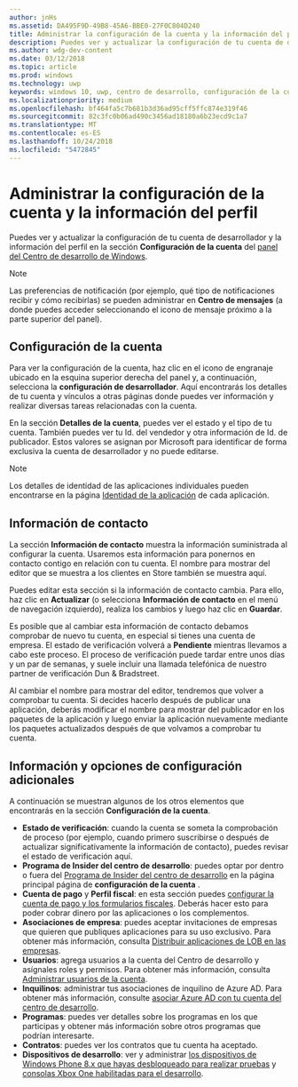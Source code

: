 ```yaml
---
author: jnHs
ms.assetid: DA495F9D-49B8-45A6-BBE0-27F0C804D240
title: Administrar la configuración de la cuenta y la información del perfil
description: Puedes ver y actualizar la configuración de tu cuenta de desarrollador y la información del perfil en la sección Configuración de la cuenta del panel del Centro de desarrollo de Windows unificado.
ms.author: wdg-dev-content
ms.date: 03/12/2018
ms.topic: article
ms.prod: windows
ms.technology: uwp
keywords: windows 10, uwp, centro de desarrollo, configuración de la cuenta, perfil, perfil de cuenta, cuenta de desabollador, configuración de la cuenta de desarrollador
ms.localizationpriority: medium
ms.openlocfilehash: bf464fa5c7b681b3d36ad95cff5ffc874e319f46
ms.sourcegitcommit: 82c3fc0b06ad490c3456ad18180a6b23ecd9c1a7
ms.translationtype: MT
ms.contentlocale: es-ES
ms.lasthandoff: 10/24/2018
ms.locfileid: "5472845"
---
```

# <a name="manage-account-settings-and-profile-info"></a>Administrar la configuración de la cuenta y la información del perfil

Puedes ver y actualizar la configuración de tu cuenta de desarrollador y la información del perfil en la sección **Configuración de la cuenta** del [panel del Centro de desarrollo de Windows](using-the-windows-dev-center-dashboard.md). 

> [!NOTE]
> Las preferencias de notificación (por ejemplo, qué tipo de notificaciones recibir y cómo recibirlas) se pueden administrar en **Centro de mensajes** (a donde puedes acceder seleccionando el icono de mensaje próximo a la parte superior del panel).

## <a name="account-settings"></a>Configuración de la cuenta

Para ver la configuración de la cuenta, haz clic en el icono de engranaje ubicado en la esquina superior derecha del panel y, a continuación, selecciona la **configuración de desarrollador**. Aquí encontrarás los detalles de tu cuenta y vínculos a otras páginas donde puedes ver información y realizar diversas tareas relacionadas con la cuenta.

En la sección **Detalles de la cuenta**, puedes ver el estado y el tipo de tu cuenta. También puedes ver tu Id. del vendedor y otra información de Id. de publicador. Estos valores se asignan por Microsoft para identificar de forma exclusiva la cuenta de desarrollador y no puede editarse.

> [!NOTE]
> Los detalles de identidad de las aplicaciones individuales pueden encontrarse en la página [Identidad de la aplicación](view-app-identity-details.md) de cada aplicación.

## <a name="contact-info"></a>Información de contacto

La sección **Información de contacto** muestra la información suministrada al configurar la cuenta. Usaremos esta información para ponernos en contacto contigo en relación con tu cuenta. El nombre para mostrar del editor que se muestra a los clientes en Store también se muestra aquí.

Puedes editar esta sección si la información de contacto cambia. Para ello, haz clic en **Actualizar** (o selecciona **Información de contacto** en el menú de navegación izquierdo), realiza los cambios y luego haz clic en **Guardar**.

Es posible que al cambiar esta información de contacto debamos comprobar de nuevo tu cuenta, en especial si tienes una cuenta de empresa. El estado de verificación volverá a **Pendiente** mientras llevamos a cabo este proceso. El proceso de verificación puede tardar entre unos días y un par de semanas, y suele incluir una llamada telefónica de nuestro partner de verificación Dun & Bradstreet.

Al cambiar el nombre para mostrar del editor, tendremos que volver a comprobar tu cuenta. Si decides hacerlo después de publicar una aplicación, deberás modificar el nombre para mostrar del publicador en los paquetes de la aplicación y luego enviar la aplicación nuevamente mediante los paquetes actualizados después de que volvamos a comprobar tu cuenta.


## <a name="additional-settings-and-info"></a>Información y opciones de configuración adicionales

A continuación se muestran algunos de los otros elementos que encontrarás en la sección **Configuración de la cuenta**.

- **Estado de verificación**: cuando la cuenta se someta la comprobación de proceso (por ejemplo, cuando primero suscribirse o después de actualizar significativamente la información de contacto), puedes revisar el estado de verificación aquí.
- **Programa de Insider del centro de desarrollo**: puedes optar por dentro o fuera del [Programa de Insider del centro de desarrollo](dev-center-insider-program.md) en la página principal página de **configuración de la cuenta** .
- **Cuenta de pago** y **Perfil fiscal**: en esta sección puedes [configurar la cuenta de pago y los formularios fiscales](setting-up-your-payout-account-and-tax-forms.md). Deberás hacer esto para poder cobrar dinero por las aplicaciones o los complementos.
- **Asociaciones de empresa**: puedes aceptar invitaciones de empresas que quieren que publiques aplicaciones para su uso exclusivo. Para obtener más información, consulta [Distribuir aplicaciones de LOB en las empresas](distribute-lob-apps-to-enterprises.md).
- **Usuarios**: agrega usuarios a la cuenta del Centro de desarrollo y asígnales roles y permisos. Para obtener más información, consulta [Administrar usuarios de la cuenta](manage-account-users.md).
- **Inquilinos**: administrar tus asociaciones de inquilino de Azure AD. Para obtener más información, consulte [asociar Azure AD con tu cuenta del centro de desarrollo](associate-azure-ad-with-dev-center.md).
- **Programas**: puedes ver detalles sobre los programas en los que participas y obtener más información sobre otros programas que podrían interesarte.
- **Contratos**: puedes ver los contratos que tu cuenta ha aceptado.
- **Dispositivos de desarrollo**: ver y administrar [los dispositivos de Windows Phone 8.x que hayas desbloqueado para realizar pruebas](http://go.microsoft.com/fwlink/p/?LinkId=533897) y [consolas Xbox One habilitadas para el desarrollo](../xbox-apps/devkit-activation.md). 


